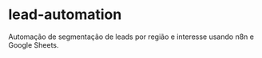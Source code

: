 # lead-automation
Automação de segmentação de leads por região e interesse usando n8n e Google Sheets.
